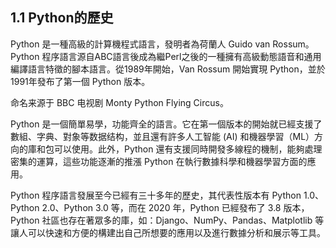 ## 1.1 Python的歷史

Python 是一種高級的計算機程式語言，發明者為荷蘭人 Guido van Rossum。Python 程序語言源自ABC語言後成為繼Perl之後的一種擁有高級動態語音和通用編譯語言特徵的腳本語言。從1989年開始，Van Rossum 開始實現 Python，並於1991年發布了第一個 Python 版本。

命名来源于 BBC 电视剧 Monty Python Flying Circus。

Python 是一個簡單易學，功能齊全的語言。它在第一個版本的開始就已經支援了數組、字典、對象等数据结构，並且還有許多人工智能 (AI)  和機器學習（ML）方向的庫和包可以使用。此外，Python 還有支援同時開發多線程的機制，能夠處理密集的運算，這些功能逐漸的推漲 Python 在執行數據科學和機器學習方面的應用。

Python 程序語言發展至今已經有三十多年的歷史，其代表性版本有 Python 1.0、Python 2.0、Python 3.0 等，而在 2020 年，Python 已經發布了 3.8 版本，Python 社區也存在著眾多的庫，如：Django、NumPy、Pandas、Matplotlib 等讓人可以快速和方便的構建出自己所想要的應用以及進行數據分析和展示等工具。